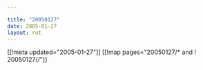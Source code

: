 ```yaml
---

title: "20050127"
date: 2005-01-27
layout: rut
---
```


[[!meta updated="2005-01-27"]]
[[!map pages="20050127/* and ! 20050127/*/*"]]
